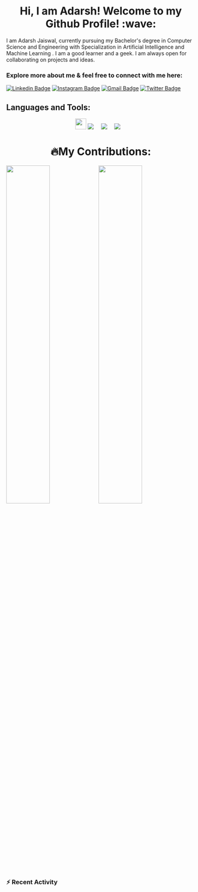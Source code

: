 
<h1 align="center"> Hi, I am Adarsh! Welcome to my Github Profile! :wave: </h1>

I am Adarsh Jaiswal, currently pursuing my Bachelor's degree in Computer Science and Engineering with Specialization in Artificial Intelligence and Machine Learning . I am a good learner and a geek. I am always open for collaborating on projects and ideas. 


### Explore more about me & feel free to connect with me here:

[![Linkedin Badge](https://img.shields.io/badge/-Adarshjaiswal-blue?style=flat-square&logo=Linkedin&logoColor=white&link=https://www.linkedin.com/in/adarsh-jaiswal-1918981a7/)](https://www.linkedin.com/in/adarsh-jaiswal-1918981a7/)
[![Instagram Badge](https://img.shields.io/badge/-Adarsh_jaiswal-red?style=flat-square&logo=instagram&logoColor=white&link=https://www.instagram.com/adarsh_jaiswal_0/)](https://www.instagram.com/adarsh_jaiswal_0/)
[![Gmail Badge](https://img.shields.io/badge/-adarshnayan6@gmail.com-c14438?style=flat-square&logo=Gmail&logoColor=white&link=mailto:adarshnayan6@gmail.com)](mailto:adarshnayan6@gmail.com)
[![Twitter Badge](https://img.shields.io/badge/-Adarsh-lightblue?style=flat-square&logo=Twitter&logoColor=white&link=https://twitter.com/adarshjaiswal0)](https://twitter.com/adarshjaiswal0)










 






							 
## Languages and Tools:

<p align="center">
	
 <img src="https://img.shields.io/badge/python-3776AB.svg?&style=for-the-badge&logo=python&logoColor=white" height="29" href="https://www.python.org/"/>
 <img src="https://img.shields.io/badge/-GitHub-purple?style=for-the-badge&logo=github" href="https://github.com/" />&nbsp;&nbsp;&nbsp;&nbsp;
 <img src="https://img.shields.io/badge/-VSCode-blue?style=for-the-badge&logo=visual-studio-code" href="https://code.visualstudio.com/" />&nbsp;&nbsp;&nbsp;&nbsp;
 <img src="https://img.shields.io/badge/Microsoft-PowerBI-yellow" href="https://powerbi.microsoft.com/en-us/"/>&nbsp;&nbsp;&nbsp;&nbsp;
 	
</tr>
</table>

<br />


<h1 align="center"> 🔥My Contributions: </h1>

	
  <img width="48%" src="https://github-readme-stats.vercel.app/api?username=jaiswal-adarsh&show_icons=true&theme=solarized-light" />  <img width="48%" src="https://github-readme-streak-stats.herokuapp.com/?user=jaiswal-adarsh&theme=solarized-light" />
  
</p>


### :zap: Recent Activity

<!--START_SECTION:activity-->










<!--END_SECTION:activity-->
